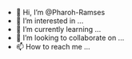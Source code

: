 - 👋 Hi, I’m @Pharoh-Ramses
- 👀 I’m interested in ...
- 🌱 I’m currently learning ...
- 💞️ I’m looking to collaborate on ...
- 📫 How to reach me ...

<!---
Pharoh-Ramses/Pharoh-Ramses is a ✨ special ✨ repository because its `README.md` (this file) appears on your GitHub profile.
You can click the Preview link to take a look at your changes.
--->
